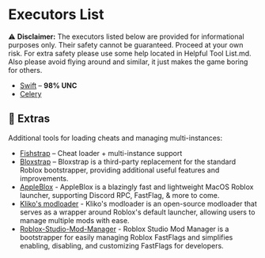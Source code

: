 # Executors List  
⚠ **Disclaimer:** The executors listed below are provided for informational purposes only. Their safety cannot be guaranteed. Proceed at your own risk. For extra safety please use some help located in Helpful Tool List.md. Also please avoid flying around and similar, it just makes the game boring for others.

- [Swift](https://getswift.gg/) – **98% UNC**
- [Celery](https://discord.gg/celery)
  
## 🔹 Extras  
Additional tools for loading cheats and managing multi-instances:  

- [Fishstrap](https://github.com/fishstrap/fishstrap/releases/tag/v2.9.1.1) – Cheat loader + multi-instance support  
- [Bloxstrap](https://github.com/bloxstraplabs/bloxstrap/releases/tag/v2.9.0) – Bloxstrap is a third-party replacement for the standard Roblox bootstrapper, providing additional useful features and improvements.
- [AppleBlox](https://appleblox.com) - AppleBlox is a blazingly fast and lightweight MacOS Roblox launcher, supporting Discord RPC, FastFlag, & more to come.
- [Kliko's modloader](https://klikosmodloader.com) - Kliko's modloader is an open-source modloader that serves as a wrapper around Roblox's default launcher, allowing users to manage multiple mods with ease.
- [Roblox-Studio-Mod-Manager](https://github.com/MaximumADHD/Roblox-Studio-Mod-Manager/releases/tag/v2024.12.18) - Roblox Studio Mod Manager is a bootstrapper for easily managing Roblox FastFlags and simplifies enabling, disabling, and customizing FastFlags for developers.
